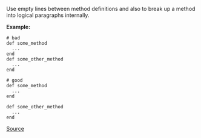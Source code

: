Use empty lines between method definitions and also to break up a method into logical paragraphs internally.

**Example:**

```
# bad
def some_method
  ...
end
def some_other_method
  ...
end

# good
def some_method
  ...
end

def some_other_method
  ...
end
```

[Source](http://www.rubydoc.info/gems/rubocop/RuboCop/Cop/Style/EmptyLineBetweenDefs)